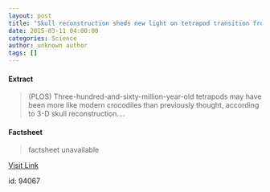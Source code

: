 ```yaml
---
layout: post
title: "Skull reconstruction sheds new light on tetrapod transition from water to land"
date: 2015-03-11 04:00:00
categories: Science
author: unknown author
tags: []
---
```



#### Extract
>(PLOS) Three-hundred-and-sixty-million-year-old tetrapods may have been more like modern crocodiles than previously thought, according to 3-D skull reconstruction....

#### Factsheet
>factsheet unavailable

[Visit Link](http://www.eurekalert.org/pub_releases/2015-03/p-srs030915.php)

id:   94067
